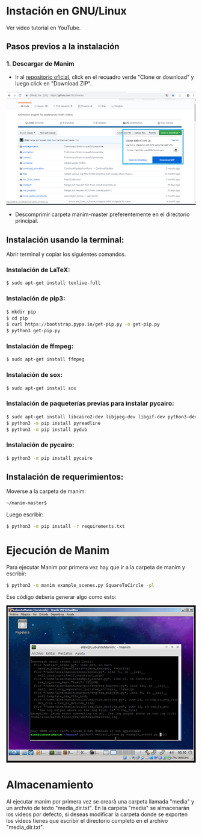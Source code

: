 # Instación en GNU/Linux

Ver video tutorial en YouTube.

## Pasos previos a la instalación

### 1. Descargar de Manim 

* Ir al [repositorio oficial](https://github.com/3b1b/manim), click en el recuadro verde "Clone or download" y luego click en "Download ZIP".

<p align="center"><img src ="/English/0_instalation/gnuLinux/gifs/manimDescarga.png" /></p>

* Descomprimir carpeta manim-master preferentemente en el directorio principal.


## Instalación usando la terminal:
Abrir terminal y copiar los siguientes comandos.
### Instalación de LaTeX:

```sh
$ sudo apt-get install texlive-full
```

### Instalación de pip3:

```sh
$ mkdir pip
$ cd pip
$ curl https://bootstrap.pypa.io/get-pip.py -o get-pip.py
$ python3 get-pip.py
```

### Instalación de ffmpeg:

```sh
$ sudo apt-get install ffmpeg
```

### Instalación de sox:

```sh
$ sudo apt-get install sox
```

### Instalación de paqueterías previas para instalar pycairo:

```sh
$ sudo apt-get install libcairo2-dev libjpeg-dev libgif-dev python3-dev libffi-dev
$ python3 -m pip install pyreadline
$ python3 -m pip install pydub
```

### Instalación de pycairo:

```sh
$ python3 -m pip install pycairo
```

## Instalación de requerimientos:
Moverse a la carpeta de manim:

```sh
~/manim-master$
```

Luego escribir:

```sh
$ python3 -m pip install -r requirements.txt
```

# Ejecución de Manim

Para ejecutar Manim por primera vez hay que ir a la carpeta de manim y escribir:

```sh
$ python3 -m manim example_scenes.py SquareToCircle -pl
```

Ese código debería generar algo como esto:

<p align="center"><img src ="/English/0_instalation/gnuLinux/gifs/compilacion.gif" /></p>

# Almacenamiento
Al ejecutar manim por primera vez se crearà una carpeta llamada "media" y un archvio de texto "media_dir.txt". En la carpeta "media" se almacenaràn los videos por defecto, si deseas modificar la carpeta donde se exporten los videos tienes que escribir el directorio completo en el archivo "media_dir.txt".
